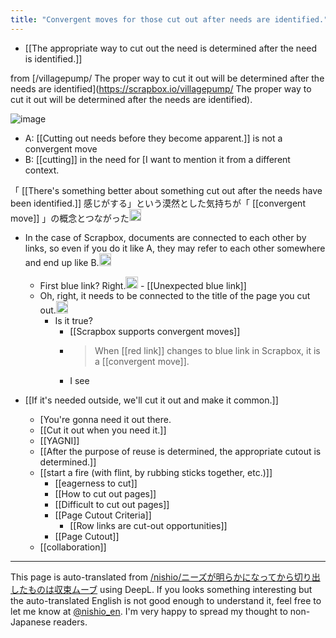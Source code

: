 ```yaml
---
title: "Convergent moves for those cut out after needs are identified."
---
```


- [[The appropriate way to cut out the need is determined after the need is identified.]]

from [/villagepump/ The proper way to cut it out will be determined after the needs are identified](https://scrapbox.io/villagepump/ The proper way to cut it out will be determined after the needs are identified).

![image](https://gyazo.com/8562f644833caaf98efb93dca727654b/thumb/1000)
- A: [[Cutting out needs before they become apparent.]] is not a convergent move
- B: [[cutting]] in the need for [I want to mention it from a different context.

「 [[There's something better about something cut out after the needs have been identified.]] 感じがする」という漠然とした気持ちが「 [[convergent move]] 」の概念とつながった<img src='https://scrapbox.io/api/pages/villagepump/nishio/icon' alt='/villagepump/nishio.icon' height="19.5"/>

- In the case of Scrapbox, documents are connected to each other by links, so even if you do it like A, they may refer to each other somewhere and end up like B.<img src='https://scrapbox.io/api/pages/villagepump/inajob/icon' alt='/villagepump/inajob.icon' height="19.5"/>
    - First blue link? Right.<img src='https://scrapbox.io/api/pages/villagepump/nishio/icon' alt='/villagepump/nishio.icon' height="19.5"/>
            - [[Unexpected blue link]]
    - Oh, right, it needs to be connected to the title of the page you cut out.<img src='https://scrapbox.io/api/pages/villagepump/inajob/icon' alt='/villagepump/inajob.icon' height="19.5"/>
        - Is it true?
            - [[Scrapbox supports convergent moves]]
            - >  When [[red link]] changes to blue link in Scrapbox, it is a [[convergent move]].
            - I see

- [[If it's needed outside, we'll cut it out and make it common.]]
    - [You're gonna need it out there.
    - [[Cut it out when you need it.]]
    - [[YAGNI]]
    - [[After the purpose of reuse is determined, the appropriate cutout is determined.]]
    - [[start a fire (with flint, by rubbing sticks together, etc.)]]
        - [[eagerness to cut]]
        - [[How to cut out pages]]
        - [[Difficult to cut out pages]]
        - [[Page Cutout Criteria]]
            - [[Row links are cut-out opportunities]]
        - [[Page Cutout]]
    - [[collaboration]]

---
This page is auto-translated from [/nishio/ニーズが明らかになってから切り出したものは収束ムーブ](https://scrapbox.io/nishio/ニーズが明らかになってから切り出したものは収束ムーブ) using DeepL. If you looks something interesting but the auto-translated English is not good enough to understand it, feel free to let me know at [@nishio_en](https://twitter.com/nishio_en). I'm very happy to spread my thought to non-Japanese readers.